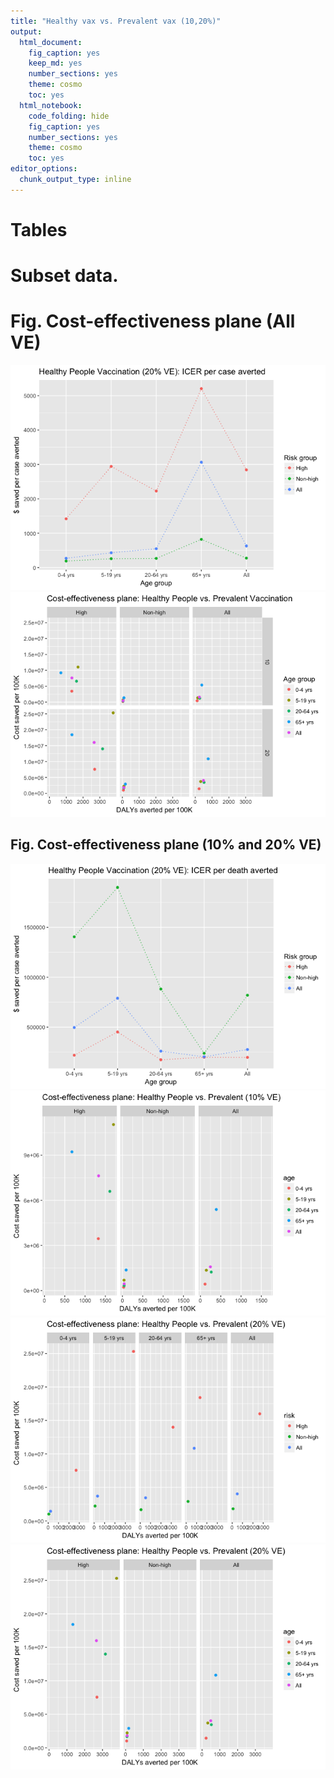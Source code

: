 ```yaml
---
title: "Healthy vax vs. Prevalent vax (10,20%)"
output: 
  html_document: 
    fig_caption: yes
    keep_md: yes
    number_sections: yes
    theme: cosmo
    toc: yes
  html_notebook: 
    code_folding: hide
    fig_caption: yes
    number_sections: yes
    theme: cosmo
    toc: yes
editor_options: 
  chunk_output_type: inline
---
```










# Tables



# Subset data.



# Fig. Cost-effectiveness plane (All VE)

![](tabs-and-figs-v2_files/figure-html/unnamed-chunk-6-1.png)<!-- -->![](tabs-and-figs-v2_files/figure-html/unnamed-chunk-6-2.png)<!-- -->

## Fig. Cost-effectiveness plane (10% and 20% VE)

![](tabs-and-figs-v2_files/figure-html/unnamed-chunk-7-1.png)<!-- -->![](tabs-and-figs-v2_files/figure-html/unnamed-chunk-7-2.png)<!-- -->![](tabs-and-figs-v2_files/figure-html/unnamed-chunk-7-3.png)<!-- -->![](tabs-and-figs-v2_files/figure-html/unnamed-chunk-7-4.png)<!-- -->


